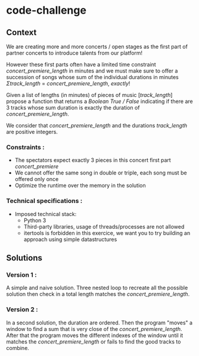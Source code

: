 # code-challenge


## Context 

We are creating more and more concerts / open stages as the first part of partner concerts to introduce talents from our platform!

However these first parts often have a limited time constraint *concert_premiere_length* in minutes and we must make sure to offer a succession of songs whose sum of the individual durations in minutes *Σtrack_length* = *concert_premiere_length*, *exactly*! 

Given a list of lengths (in minutes) of pieces of music [*track_length*] propose a function that returns a *Boolean True / False* indicating if there are 3 tracks whose sum duration is exactly the duration of *concert_premiere_length*.

We consider that  *concert_premiere_length*  and the durations  *track_length* are positive integers.

### Constraints :

- The spectators expect exactly 3 pieces in this concert first part *concert_premiere*
- We cannot offer the same song in double or triple, each song must be offered only once
- Optimize the runtime over the memory in the solution

### Technical specifications :

- Imposed technical stack:
    - Python 3
    - Third-party libraries, usage of threads/processes are not allowed
    - itertools is forbidden in this exercice, we want you to try building an approach using simple datastructures


## Solutions

### Version 1 : 

A simple and naive solution. Three nested loop to recreate all the possible solution then check in a total length matches the *concert_premiere_length*.

### Version 2 :

In a second solution, the duration are ordered. Then the program "moves" a window to find a sum that is very close of the *concert_premiere_length*. After that the program moves the different indexes of the window until it matches the *concert_premiere_length* or fails to find the good tracks to combine.
